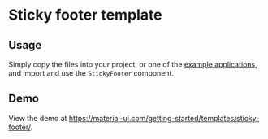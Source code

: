# Sticky footer template

## Usage

Simply copy the files into your project, or one of the [example applications](https://github.com/mui-org/material-ui/tree/master/examples), and import and use the `StickyFooter` component.

## Demo

View the demo at https://material-ui.com/getting-started/templates/sticky-footer/.
